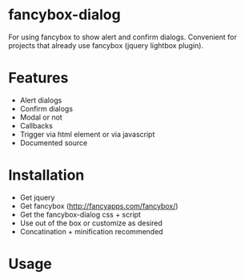 fancybox-dialog
===============

For using fancybox to show alert and confirm dialogs. Convenient for projects that already use fancybox (jquery lightbox plugin).

# Features
- Alert dialogs
- Confirm dialogs
- Modal or not
- Callbacks
- Trigger via html element or via javascript
- Documented source

# Installation
- Get jquery
- Get fancybox (http://fancyapps.com/fancybox/)
- Get the fancybox-dialog css + script
- Use out of the box or customize as desired
- Concatination + minification recommended

# Usage
